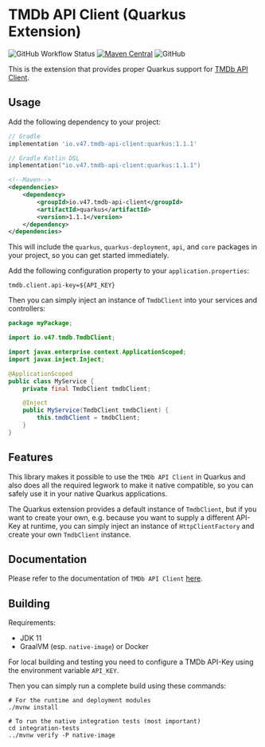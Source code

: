 # TMDb API Client (Quarkus Extension)

![GitHub Workflow Status](https://img.shields.io/github/workflow/status/v47-io/tmdb-api-client-quarkus/Build)
[![Maven Central](https://img.shields.io/maven-central/v/io.v47.tmdb-api-client/quarkus)](https://search.maven.org/artifact/io.v47.tmdb-api-client/quarkus)
![GitHub](https://img.shields.io/github/license/v47-io/tmdb-api-client-quarkus)

This is the extension that provides proper Quarkus support for [TMDb API Client][tmdb-api-client].

[tmdb-api-client]: https://github.com/v47-io/tmdb-api-client

## Usage

Add the following dependency to your project:

```groovy
// Gradle
implementation 'io.v47.tmdb-api-client:quarkus:1.1.1'
```

```kotlin
// Gradle Kotlin DSL
implementation("io.v47.tmdb-api-client:quarkus:1.1.1")
```

```xml
<!--Maven-->
<dependencies>
    <dependency>
        <groupId>io.v47.tmdb-api-client</groupId>
        <artifactId>quarkus</artifactId>
        <version>1.1.1</version>
    </dependency>
</dependencies>
```

This will include the `quarkus`, `quarkus-deployment`, `api`, and `core` packages in your project,
so you can get started immediately.

Add the following configuration property to your `application.properties`:

```properties
tmdb.client.api-key=${API_KEY}
```

Then you can simply inject an instance of `TmdbClient` into your services and controllers:

```java
package myPackage;

import io.v47.tmdb.TmdbClient;

import javax.enterprise.context.ApplicationScoped;
import javax.inject.Inject;

@ApplicationScoped
public class MyService {
    private final TmdbClient tmdbClient;

    @Inject
    public MyService(TmdbClient tmdbClient) {
        this.tmdbClient = tmdbClient;
    }
}
```

## Features

This library makes it possible to use the `TMDb API Client` in Quarkus and also does all the
required legwork to make it native compatible, so you can safely use it in your native Quarkus
applications.

The Quarkus extension provides a default instance of `TmdbClient`, but if you want to create your
own, e.g. because you want to supply a different API-Key at runtime, you can simply inject an
instance of `HttpClientFactory` and create your own `TmdbClient` instance.

## Documentation

Please refer to the documentation of `TMDb API Client` [here][tmdb-api-client-docs].

[tmdb-api-client-docs]: https://v47-io.github.io/tmdb-api-client/

## Building

Requirements:

- JDK 11
- GraalVM (esp. `native-image`) or Docker

For local building and testing you need to configure a TMDb API-Key using the environment variable
`API_KEY`.

Then you can simply run a complete build using these commands:

```shell
# For the runtime and deployment modules
./mvnw install

# To run the native integration tests (most important)
cd integration-tests
../mvnw verify -P native-image
```
